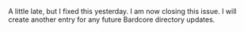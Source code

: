 A little late, but I fixed this yesterday. I am now closing this issue. I will create another entry for any future Bardcore directory updates.
